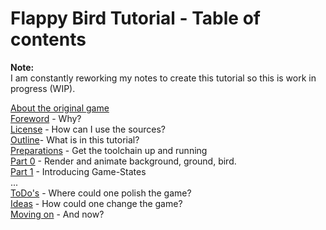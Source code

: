 # Flappy Bird Tutorial - Table of contents

**Note:**<br>
I am constantly reworking my notes to create this tutorial so this is work in progress (WIP).

[About the original game](About_FB.md)<br>
[Foreword](Foreword.md) - Why?<br>
[License](License.md) - How can I use the sources?<br>
[Outline](Outline.md)- What is in this tutorial? <br>
[Preparations](Toolchain.md) - Get the toolchain up and running<br>
[Part 0](FlappyBird_0.md) - Render and animate background, ground, bird.<br>
[Part 1](FlappyBird_1.md) - Introducing Game-States<br>
...<br>
[ToDo's](Todo.md) - Where could one polish the game?<br>
[Ideas](Ideas.md) - How could one change the game?<br>
[Moving on](Next.md) - And now?<br>
